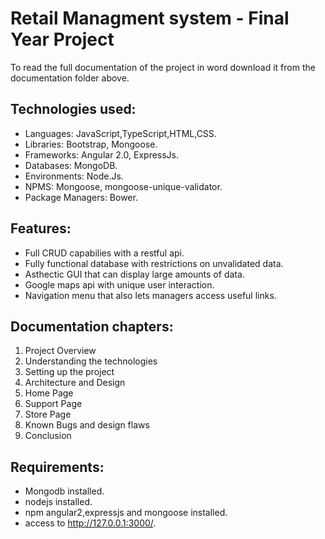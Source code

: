 # Retail Managment system - Final Year Project
To read the full documentation of the project in word download it from the documentation folder above.

## Technologies used:
- Languages: JavaScript,TypeScript,HTML,CSS.
- Libraries: Bootstrap, Mongoose.
- Frameworks: Angular 2.0, ExpressJs.
- Databases: MongoDB.
- Environments: Node.Js.
- NPMS: Mongoose, mongoose-unique-validator.
- Package Managers: Bower.


## Features:
* Full CRUD capabilies with a restful api.
* Fully functional database with restrictions on unvalidated data.
* Asthectic GUI that can display large amounts of data.
* Google maps api with unique user interaction.
* Navigation menu that also lets managers access useful links.


## Documentation chapters:
1. Project Overview
2. Understanding the technologies
3. Setting up the project
4. Architecture and Design
5. Home Page
6. Support Page
7. Store Page
8. Known Bugs and design flaws
9. Conclusion


## Requirements:
* Mongodb installed.
* nodejs installed.
* npm angular2,expressjs and mongoose installed.
* access to http://127.0.0.1:3000/.

